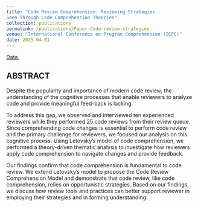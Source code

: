 ```yaml
---
title: "Code Review Comprehension: Reviewing Strategies
Seen Through Code Comprehension Theories"
collection: publications
permalink: /publications/Paper-Code-review-strategies
venue: "International Conference on Program Comprehension (ICPC)"
date: 2025-04-01
---
```


[Data](https://doi.org/10.5281/zenodo.14748996),

## ABSTRACT
Despite the popularity and importance of modern code review, the understanding of the cognitive processes that enable reviewers to analyze code and provide meaningful feed-back is lacking. 

To address this gap, we observed and interviewed ten experienced reviewers while they performed 25 code reviews from their review queue. Since comprehending code changes is essential to perform code review and the primary challenge for reviewers, we focused our analysis on this cognitive process. Using Letovsky’s model of code comprehension, we performed a theory-driven thematic analysis to investigate how reviewers apply code comprehension to navigate changes and provide feedback. 

Our findings confirm that code comprehension is fundamental to code review. We extend Letovsky’s model to propose the Code Review Comprehension Model and demonstrate that code review, like code comprehension, relies on opportunistic strategies. Based on our findings, we discuss how review tools and practices can better support reviewer in employing their strategies and in forming understanding.


